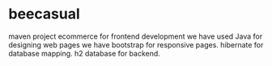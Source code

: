 # beecasual
maven project ecommerce
for frontend development we have used Java
for designing web pages we have bootstrap for responsive pages.
hibernate for database mapping.
h2 database for backend.
